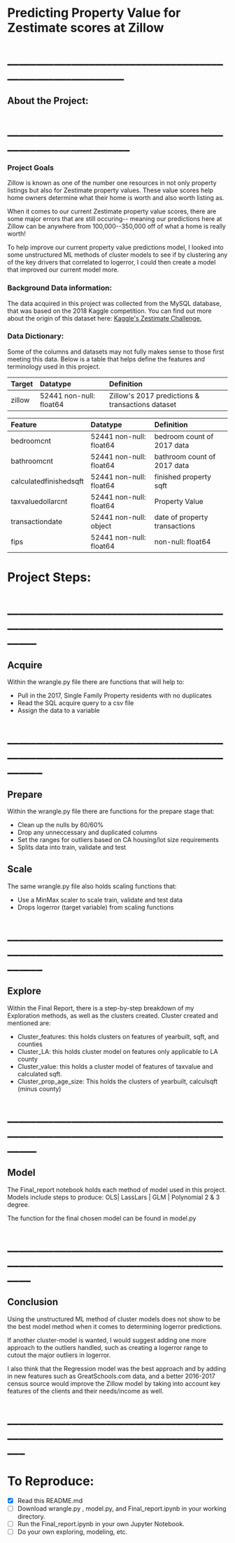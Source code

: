 # Predicting Property Value for Zestimate scores at Zillow
# _________________________________________________________
## About the Project:
# __________________________________________________________
### Project Goals
Zillow is known as one of the number one resources in not only property listings but also for Zestimate property values. These value scores help home owners determine what their home is worth and also worth listing as.

When it comes to our current Zestimate property value scores, there are some major errors that are still occuring-- meaning our predictions here at Zillow can be anywhere from 100,000--350,000 off of what a home is really worth!

To help improve our current property value predictions model, I looked into some unstructured ML methods of cluster models to see if by clustering any of the key drivers that correlated to logerror, I could then create a model that improved our current model more. 

### Background Data information:
The data acquired in this project was collected from the MySQL database, that was based on the 2018 Kaggle competition. You can find out more about the origin of this dataset here: <a href="https://www.kaggle.com/competitions/zillow-prize-1/overview" title="Wikipedia">Kaggle's Zestimate Challenge.</a></li><br>

### Data Dictionary:
Some of the columns and datasets may not fully makes sense to those first meeting this data. Below is a table that helps define the features and terminology used in this project.

|Target|Datatype|Definition|
|:-------|:--------|:----------|
| zillow | 52441 non-null: float64 | Zillow's 2017 predictions & transactions dataset |

|Feature|Datatype|Definition|
|:-------|:--------|:----------|
| bedroomcnt          |  52441 non-null: float64 | bedroom count of 2017 data |
| bathroomcnt         |  52441 non-null: float64  | bathroom count of 2017 data|
| calculatedfinishedsqft   | 52441 non-null: float64 | finished property sqft|
| taxvaluedollarcnt       |  52441 non-null: float64 | Property Value |
| transactiondate   |  52441 non-null: object | date of property transactions|
| fips |  52441 non-null: float64 | non-null: float64| fips code (county/state)|

# Project Steps:
# _______________________________________________________________________________
## Acquire
Within the wrangle.py file there are functions that will help to:
- Pull in the 2017, Single Family Property residents with no duplicates
- Read the SQL acquire query to a csv file
- Assign the data to a variable
# ________________________________________________________________________________
## Prepare
Within the wrangle.py file there are functions for the prepare stage that:
- Clean up the nulls by 60/60%
- Drop any unneccessary and duplicated columns
- Set the ranges for outliers based on CA housing/lot size requirements
- Splits data into train, validate and test
## Scale
The same wrangle.py file also holds scaling functions that:
- Use a MinMax scaler to scale train, validate and test data
- Drops logerror (target variable) from scaling functions
# ________________________________________________________________________________
## Explore
Within the Final Report, there is a step-by-step breakdown of my Exploration methods, as well as the clusters created.
Cluster created and mentioned are:
- Cluster_features: this holds clusters on features of yearbuilt, sqft, and counties
- Cluster_LA: this holds cluster model on features only applicable to LA county
- Cluster_value: this holds a cluster model of features of taxvalue and calculated sqft.
- Cluster_prop_age_size: This holds the clusters of yearbuilt, calculsqft (minus county)
# _______________________________________________________________________________
## Model
The Final_report notebook holds each method of model used in this project. Models include steps to produce: OLS| LassLars | GLM | Polynomial 2 & 3 degree.

The function for the final chosen model can be found in model.py
# ______________________________________________________________________________
## Conclusion
Using the unstructured ML method of cluster models does not show to be the best model method when it comes to determining logerror predictions. 

If another cluster-model is wanted, I would suggest adding one more approach to the outliers handled, such as creating a logerror range to cutout the major outliers in logerror. 

I also think that the Regression model was the best approach and by adding in new features such as GreatSchools.com data, and a better 2016-2017 census source would improve the Zillow model by taking into account key features of the clients and their needs/income as well.

# _____________________________________________________________________________
# To Reproduce:
- [x] Read this README.md
- [ ] Download wrangle.py , model.py, and Final_report.ipynb in your working directory.
- [ ] Run the Final_report.ipynb in your own Jupyter Notebook.
- [ ] Do your own exploring, modeling, etc.